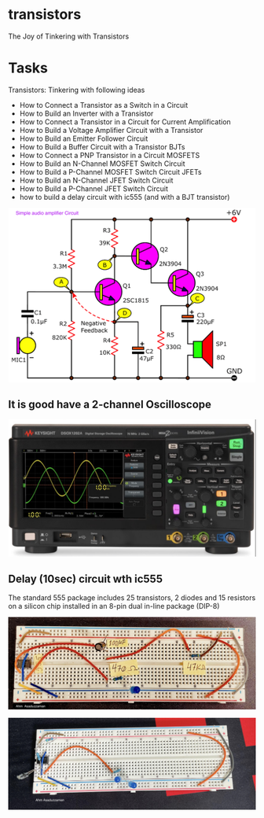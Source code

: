 # transistors
The Joy of Tinkering with Transistors

# Tasks   
Transistors: Tinkering with following ideas
- How to Connect a Transistor as a Switch in a Circuit   
- How to Build an Inverter with a Transistor 
- How to Connect a Transistor in a Circuit for Current Amplification 
- How to Build a Voltage Amplifier Circuit with a Transistor 
- How to Build an Emitter Follower Circuit 
- How to Build a Buffer Circuit with a Transistor BJTs 
- How to Connect a PNP Transistor in a Circuit MOSFETS 
- How to Build an N-Channel MOSFET Switch Circuit 
- How to Build a P-Channel MOSFET Switch Circuit JFETs 
- How to Build an N-Channel JFET Switch Circuit 
- How to Build a P-Channel JFET Switch Circuit
- how to build a delay circuit with ic555 (and with a BJT transistor)

![audio amplification](circuit.png)  

## It is good have a 2-channel Oscilloscope

![oscilloscope](scope.png) 

##  Delay (10sec) circuit wth ic555
The standard 555 package includes 25 transistors, 2 diodes and 15 resistors on a silicon chip installed in an 8-pin dual in-line package (DIP-8)

![delay](delay.jpg) 


![Blink](blink.jpg) 
